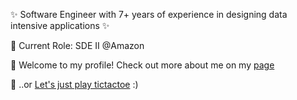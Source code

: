 ✨ Software Engineer with 7+ years of experience in designing data intensive applications ✨

🔭 Current Role: SDE II @Amazon

💬 Welcome to my profile! Check out more about me on my [page](https://gautham18113.github.io) 

👯 ..or [Let's just play tictactoe](http://gautham18113.github.io/tictactoe) :) 
<!--
**gautham18113/gautham18113** is a ✨ _special_ ✨ repository because its `README.md` (this file) appears on your GitHub profile.

Here are some ideas to get you started:

- 🔭 I’m currently working on ...
- 🌱 I’m currently learning ...
- 👯 I’m looking to collaborate on ...
- 🤔 I’m looking for help with ...
- 💬 Ask me about ...
- 📫 How to reach me: ...
- 😄 Pronouns: ...
- ⚡ Fun fact: ...
-->

